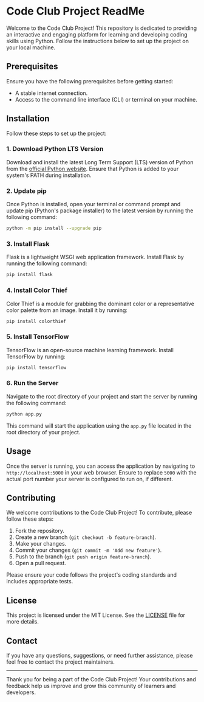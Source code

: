 # Code Club Project ReadMe

Welcome to the Code Club Project! This repository is dedicated to providing an interactive and engaging platform for learning and developing coding skills using Python. Follow the instructions below to set up the project on your local machine.

## Prerequisites

Ensure you have the following prerequisites before getting started:

- A stable internet connection.
- Access to the command line interface (CLI) or terminal on your machine.

## Installation

Follow these steps to set up the project:

### 1. Download Python LTS Version

Download and install the latest Long Term Support (LTS) version of Python from the [official Python website](https://www.python.org/). Ensure that Python is added to your system's PATH during installation.

### 2. Update pip

Once Python is installed, open your terminal or command prompt and update pip (Python's package installer) to the latest version by running the following command:

```bash
python -m pip install --upgrade pip
```

### 3. Install Flask

Flask is a lightweight WSGI web application framework. Install Flask by running the following command:

```bash
pip install flask
```

### 4. Install Color Thief

Color Thief is a module for grabbing the dominant color or a representative color palette from an image. Install it by running:

```bash
pip install colorthief
```

### 5. Install TensorFlow

TensorFlow is an open-source machine learning framework. Install TensorFlow by running:

```bash
pip install tensorflow
```

### 6. Run the Server

Navigate to the root directory of your project and start the server by running the following command:

```bash
python app.py
```

This command will start the application using the `app.py` file located in the root directory of your project.

## Usage

Once the server is running, you can access the application by navigating to `http://localhost:5000` in your web browser. Ensure to replace `5000` with the actual port number your server is configured to run on, if different.

## Contributing

We welcome contributions to the Code Club Project! To contribute, please follow these steps:

1. Fork the repository.
2. Create a new branch (`git checkout -b feature-branch`).
3. Make your changes.
4. Commit your changes (`git commit -m 'Add new feature'`).
5. Push to the branch (`git push origin feature-branch`).
6. Open a pull request.

Please ensure your code follows the project's coding standards and includes appropriate tests.

## License

This project is licensed under the MIT License. See the [LICENSE](LICENSE) file for more details.

## Contact

If you have any questions, suggestions, or need further assistance, please feel free to contact the project maintainers.

---

Thank you for being a part of the Code Club Project! Your contributions and feedback help us improve and grow this community of learners and developers.
